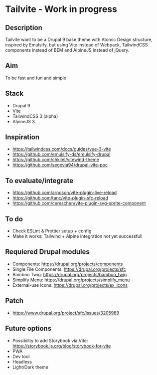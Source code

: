 # Tailvite - Work in progress

## Description
Tailvite want to be a Drupal 9 base theme with Atomic Design structure, inspired by Emulsify, but using Vite instead of Webpack, TailwindCSS components instead of BEM and AlpineJS instead of jQuery.

## Aim
To be fast and fun and simple

## Stack
- Drupal 9
- Vite
- TailwindCSS 3 (alpha)
- AlpineJS 3

## Inspiration
- https://tailwindcss.com/docs/guides/vue-3-vite
- https://github.com/emulsify-ds/emulsify-drupal
- https://github.com/chkilel/vitewind-theme
- https://github.com/segovia94/drupal-vite-poc

## To evaluate/integrate
- https://github.com/arnoson/vite-plugin-live-reload
- https://github.com/tanc/vite-plugin-sfc-reload
- https://github.com/cereschen/vite-plugin-svg-sprite-component

## To do
- Check ESLint & Prettier setup + config
- Make it works: Tailwind + Alpine integration not yet successful!

## Requiered Drupal modules
- Components: https://drupal.org/projects/components
- Single File Components: https://drupal.org/projects/sfc
- Bamboo Twig: https://drupal.org/projects/bamboo_twig
- Simplify Menu: https://drupal.org/projects/simplify_menu
- External-use Icons: https://drupal.org/projects/ex_icons

## Patch
- https://www.drupal.org/project/sfc/issues/3205989

## Future options
- Possibility to add Storybook via Vite: https://storybook.js.org/blog/storybook-for-vite
- PWA
- Dev tool
- Headless
- Light/Dark theme

